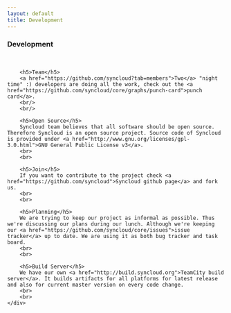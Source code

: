 ```yaml
---
layout: default
title: Development
---
```


<div class="container_12">
    <div class="grid_12">
        <h3>Development</h3>
        <br/>

        <h5>Team</h5>
        <a href="https://github.com/syncloud?tab=members">Two</a> "night time" :) developers are doing all the work, check out the <a href="https://github.com/syncloud/core/graphs/punch-card">punch card</a>.
        <br/>
        <br/>

        <h5>Open Source</h5>
        Syncloud team believes that all software should be open source. Therefore Syncloud is an open source project. Source code of Syncloud is provided under <a href="http://www.gnu.org/licenses/gpl-3.0.html">GNU General Public License v3</a>.
        <br>
        <br>

        <h5>Join</h5>
        If you want to contribute to the project check <a href="https://github.com/syncloud">Syncloud github page</a> and fork us.
        <br>
        <br>

        <h5>Planning</h5>
        We are trying to keep our project as informal as possible. Thus we're discussing our plans during our lunch. Although we're keeping our <a href="https://github.com/syncloud/core/issues">issue tracker</a> up to date. We are using it as both bug tracker and task board.
        <br>
        <br>

        <h5>Build Server</h5>
        We have our own <a href="http://build.syncloud.org">TeamCity build server</a>. It builds artifacts for all platforms for latest release and also for current master version on every code change.
        <br>
        <br>
    </div>
</div>
